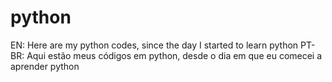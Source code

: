 # python
EN: Here are my python codes, since the day I started to learn python
PT-BR: Aqui estão meus códigos em python, desde o dia em que eu comecei a aprender python
